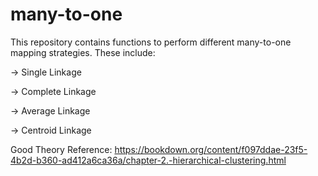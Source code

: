 # many-to-one
This repository contains functions to perform different many-to-one mapping strategies. These include:

-> Single Linkage

-> Complete Linkage

-> Average Linkage

-> Centroid Linkage

Good Theory Reference: https://bookdown.org/content/f097ddae-23f5-4b2d-b360-ad412a6ca36a/chapter-2.-hierarchical-clustering.html

